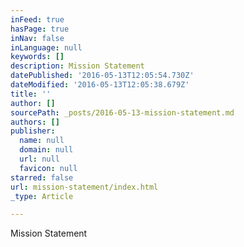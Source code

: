 ```yaml
---
inFeed: true
hasPage: true
inNav: false
inLanguage: null
keywords: []
description: Mission Statement
datePublished: '2016-05-13T12:05:54.730Z'
dateModified: '2016-05-13T12:05:38.679Z'
title: ''
author: []
sourcePath: _posts/2016-05-13-mission-statement.md
authors: []
publisher:
  name: null
  domain: null
  url: null
  favicon: null
starred: false
url: mission-statement/index.html
_type: Article

---
```

Mission Statement